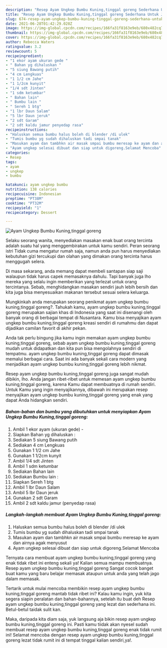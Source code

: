 ```yaml
---
description: "Resep Ayam Ungkep Bumbu Kuning,tinggal goreng Sederhana Untuk Jualan"
title: "Resep Ayam Ungkep Bumbu Kuning,tinggal goreng Sederhana Untuk Jualan"
slug: 674-resep-ayam-ungkep-bumbu-kuning-tinggal-goreng-sederhana-untuk-jualan
date: 2021-06-28T01:42:29.028Z
image: https://img-global.cpcdn.com/recipes/166fa31f8163e9eb/680x482cq70/ayam-ungkep-bumbu-kuningtinggal-goreng-foto-resep-utama.jpg
thumbnail: https://img-global.cpcdn.com/recipes/166fa31f8163e9eb/680x482cq70/ayam-ungkep-bumbu-kuningtinggal-goreng-foto-resep-utama.jpg
cover: https://img-global.cpcdn.com/recipes/166fa31f8163e9eb/680x482cq70/ayam-ungkep-bumbu-kuningtinggal-goreng-foto-resep-utama.jpg
author: Rebecca Waters
ratingvalue: 3.2
reviewcount: 5
recipeingredient:
- "1 ekor ayam ukuran gede "
- " Bahan yg dihaluskan "
- "5 siung Bawang putih"
- "4 cm Lengkuas"
- "1 1/2 cm Jahe"
- "1 1/2cm kunyit"
- "1/4 sdt Jinten"
- "1 sdm ketumbar"
- " Bahan lain"
- " Bumbu lain "
- " Sereh 1 btg"
- "1 lbr Daun Salam"
- "5 lbr Daun jeruk"
- "2 sdt Garam"
- "2 sdt kaldu jamur penyedap rasa"
recipeinstructions:
- "Haluskan semua bumbu halus boleh di blender /di ulek"
- "Tumis bumbu yg sudah dihaluskan tadi smpai tanak"
- "Masukan ayam dan tambhkn air masak smpai bumbu meresap ke ayam dan airnya agak menyusut"
- "Ayam ungkep selesai dibuat dan siap untuk digoreng.Selamat Mencoba"
categories:
- Resep
tags:
- ayam
- ungkep
- bumbu

katakunci: ayam ungkep bumbu 
nutrition: 138 calories
recipecuisine: Indonesian
preptime: "PT38M"
cooktime: "PT32M"
recipeyield: "1"
recipecategory: Dessert

---
```



![Ayam Ungkep Bumbu Kuning,tinggal goreng](https://img-global.cpcdn.com/recipes/166fa31f8163e9eb/680x482cq70/ayam-ungkep-bumbu-kuningtinggal-goreng-foto-resep-utama.jpg)

Selaku seorang wanita, menyediakan masakan enak buat orang tercinta adalah suatu hal yang menggembirakan untuk kamu sendiri. Peran seorang istri Tidak cuma mengatur rumah saja, namun anda pun harus menyediakan kebutuhan gizi tercukupi dan olahan yang dimakan orang tercinta harus menggugah selera.

Di masa  sekarang, anda memang dapat membeli santapan siap saji walaupun tidak harus capek memasaknya dahulu. Tapi banyak juga lho mereka yang selalu ingin memberikan yang terlezat untuk orang tercintanya. Sebab, menghidangkan masakan sendiri jauh lebih bersih dan kita juga bisa menyesuaikan makanan tersebut sesuai selera keluarga. 



Mungkinkah anda merupakan seorang penikmat ayam ungkep bumbu kuning,tinggal goreng?. Tahukah kamu, ayam ungkep bumbu kuning,tinggal goreng merupakan sajian khas di Indonesia yang saat ini disenangi oleh banyak orang di berbagai tempat di Nusantara. Kamu bisa menyajikan ayam ungkep bumbu kuning,tinggal goreng kreasi sendiri di rumahmu dan dapat dijadikan camilan favorit di akhir pekan.

Anda tak perlu bingung jika kamu ingin memakan ayam ungkep bumbu kuning,tinggal goreng, sebab ayam ungkep bumbu kuning,tinggal goreng mudah untuk didapatkan dan kita pun bisa mengolahnya sendiri di tempatmu. ayam ungkep bumbu kuning,tinggal goreng dapat dimasak memalui berbagai cara. Saat ini ada banyak sekali cara modern yang menjadikan ayam ungkep bumbu kuning,tinggal goreng lebih nikmat.

Resep ayam ungkep bumbu kuning,tinggal goreng juga sangat mudah dibikin, lho. Anda jangan ribet-ribet untuk memesan ayam ungkep bumbu kuning,tinggal goreng, karena Kamu dapat membuatnya di rumah sendiri. Untuk Kamu yang ingin menyajikannya, dibawah ini merupakan resep menyajikan ayam ungkep bumbu kuning,tinggal goreng yang enak yang dapat Anda hidangkan sendiri.

<!--inarticleads1-->

##### Bahan-bahan dan bumbu yang dibutuhkan untuk menyiapkan Ayam Ungkep Bumbu Kuning,tinggal goreng:

1. Ambil 1 ekor ayam (ukuran gede) -
1. Siapkan  Bahan yg dihaluskan :
1. Sediakan 5 siung Bawang putih
1. Sediakan 4 cm Lengkuas
1. Gunakan 1 1/2 cm Jahe
1. Gunakan 1 1/2cm kunyit
1. Ambil 1/4 sdt Jinten
1. Ambil 1 sdm ketumbar
1. Sediakan  Bahan lain
1. Sediakan  Bumbu lain :
1. Siapkan  Sereh 1 btg
1. Ambil 1 lbr Daun Salam
1. Ambil 5 lbr Daun jeruk
1. Gunakan 2 sdt Garam
1. Ambil 2 sdt kaldu jamur (penyedap rasa)




<!--inarticleads2-->

##### Langkah-langkah membuat Ayam Ungkep Bumbu Kuning,tinggal goreng:

1. Haluskan semua bumbu halus boleh di blender /di ulek
1. Tumis bumbu yg sudah dihaluskan tadi smpai tanak
1. Masukan ayam dan tambhkn air masak smpai bumbu meresap ke ayam dan airnya agak menyusut
1. Ayam ungkep selesai dibuat dan siap untuk digoreng.Selamat Mencoba




Ternyata cara membuat ayam ungkep bumbu kuning,tinggal goreng yang enak tidak ribet ini enteng sekali ya! Kalian semua mampu membuatnya. Resep ayam ungkep bumbu kuning,tinggal goreng Sangat cocok banget buat kamu yang baru belajar memasak ataupun untuk anda yang telah jago dalam memasak.

Tertarik untuk mulai mencoba membikin resep ayam ungkep bumbu kuning,tinggal goreng mantab tidak ribet ini? Kalau kamu ingin, yuk kita segera siapin peralatan dan bahan-bahannya, setelah itu buat deh Resep ayam ungkep bumbu kuning,tinggal goreng yang lezat dan sederhana ini. Betul-betul taidak sulit kan. 

Maka, daripada kita diam saja, yuk langsung aja bikin resep ayam ungkep bumbu kuning,tinggal goreng ini. Pasti kamu tiidak akan nyesel sudah membuat resep ayam ungkep bumbu kuning,tinggal goreng enak tidak rumit ini! Selamat mencoba dengan resep ayam ungkep bumbu kuning,tinggal goreng lezat tidak rumit ini di tempat tinggal kalian sendiri,ya!.

